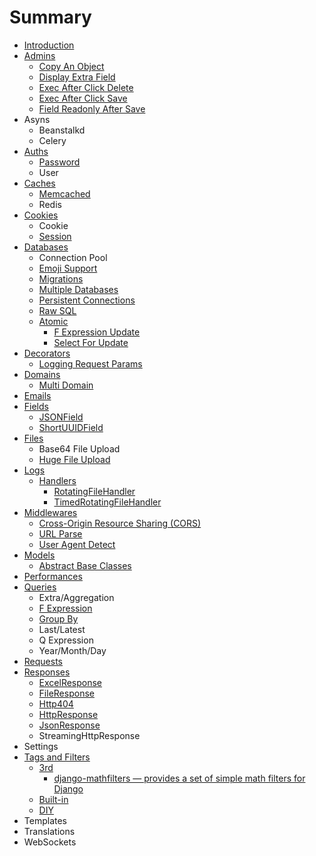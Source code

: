 # Summary

* [Introduction](README.md)
* [Admins](Admins/README.md)
  * [Copy An Object](Admins/CopyAnObject.md)
  * [Display Extra Field](Admins/DisplayExtraField.md)
  * [Exec After Click Delete](Admins/ExecAfterClickDelete.md)
  * [Exec After Click Save](Admins/ExecAfterClickSave.md)
  * [Field Readonly After Save](Admins/FieldReadonlyAfterSave.md)
* Asyns
  * Beanstalkd
  * Celery
* [Auths](Auths/README.md)
  * [Password](Auths/Password.md)
  * User
* [Caches](Caches/README.md)
  * [Memcached](Caches/Memcached.md)
  * Redis
* [Cookies](Cookies/README.md)
  * Cookie
  * [Session](Cookies/Session.md)
* [Databases](Databases/README.md)
  * Connection Pool
  * [Emoji Support](Databases/EmojiSupport.md)
  * [Migrations](Databases/Migrations.md)
  * [Multiple Databases](Databases/MultipleDatabases.md)
  * [Persistent Connections](Databases/PersistentConnections.md)
  * [Raw SQL](Databases/RawSQL.md)
  * [Atomic](Databases/Atomic/README.md)
    * [F Expression Update](Databases/Atomic/FExpressionUpdate.md)
    * [Select For Update](Databases/Atomic/SelectForUpdate.md)
* [Decorators](Decorators/README.md)
  * [Logging Request Params](Logs/LoggingRequestParams.md)
* [Domains](Domains/README.md)
  * [Multi Domain](Domains/MultiDomain.md)
* [Emails](Emails/README.md)
* [Fields](Fields/README.md)
  * [JSONField](Fields/JSONField.md)
  * [ShortUUIDField](Fields/ShortUUIDField.md)
* [Files](Files/README.md)
  - Base64 File Upload
  - [Huge File Upload](Files/HugeFileUpload.md)
* [Logs](Logs/README.md)
  * [Handlers](Logs/Handlers/README.md)
    * [RotatingFileHandler](Logs/Handlers/RotatingFileHandler.md)
    * [TimedRotatingFileHandler](Logs/Handlers/TimedRotatingFileHandler.md)
* [Middlewares](Middlewares/README.md)
  * [Cross-Origin Resource Sharing (CORS)](Middlewares/CORS.md)
  * [URL Parse](Middlewares/URLParse.md)
  * [User Agent Detect](Middlewares/UserAgentDetect.md)
* [Models](Models/README.md)
  * [Abstract Base Classes](Models/AbstractBaseClasses.md)
* [Performances](Performances/README.md)
* [Queries](Queries/README.md)
  * Extra/Aggregation
  * [F Expression](Queries/FExpression.md)
  * [Group By](Queries/GroupBy.md)
  * Last/Latest
  * Q Expression
  * Year/Month/Day
* [Requests](Requests/README.md)
* [Responses](Responses/README.md)
  * [ExcelResponse](Responses/ExcelResponse.md)
  * [FileResponse](Responses/FileResponse.md)
  * [Http404](Responses/Http404.md)
  * [HttpResponse](Responses/HttpResponse.md)
  * [JsonResponse](Responses/JsonResponse.md)
  * StreamingHttpResponse
* Settings
* [Tags and Filters](TagsAndFilters/README.md)
  * [3rd](TagsAndFilters/3rd/README.md)
    * [django-mathfilters — provides a set of simple math filters for Django](TagsAndFilters/3rd/django-mathfilters.md)
  * [Built-in](TagsAndFilters/Built-in.md)
  * [DIY](TagsAndFilters/DIY.md)
* Templates
* Translations
* WebSockets